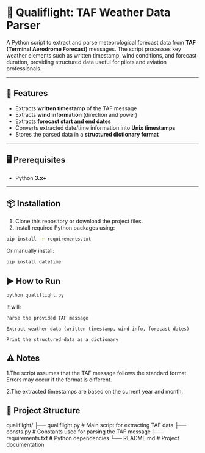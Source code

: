 # 🛫 Qualiflight: TAF Weather Data Parser

A Python script to extract and parse meteorological forecast data from **TAF (Terminal Aerodrome Forecast)** messages. The script processes key weather elements such as written timestamp, wind conditions, and forecast duration, providing structured data useful for pilots and aviation professionals.

---

## 🚀 Features

- Extracts **written timestamp** of the TAF message
- Extracts **wind information** (direction and power)
- Extracts **forecast start and end dates**
- Converts extracted date/time information into **Unix timestamps**
- Stores the parsed data in a **structured dictionary format**

---

## 🖥️ Prerequisites

- Python **3.x+**

---

## 📦 Installation

1. Clone this repository or download the project files.
2. Install required Python packages using:

```bash
pip install -r requirements.txt
```
Or manually install:
```bash
pip install datetime
```

## ▶️ How to Run 

```bash
python qualiflight.py
```


It will:

    Parse the provided TAF message

    Extract weather data (written timestamp, wind info, forecast dates)

    Print the structured data as a dictionary
## ⚠️ Notes

1.The script assumes that the TAF message follows the standard format. Errors may occur if the format is different.

2.The extracted timestamps are based on the current year and month.

## 📁 Project Structure

qualiflight/
├── qualiflight.py        # Main script for extracting TAF data
├── consts.py             # Constants used for parsing the TAF message
├── requirements.txt      # Python dependencies
└── README.md             # Project documentation
